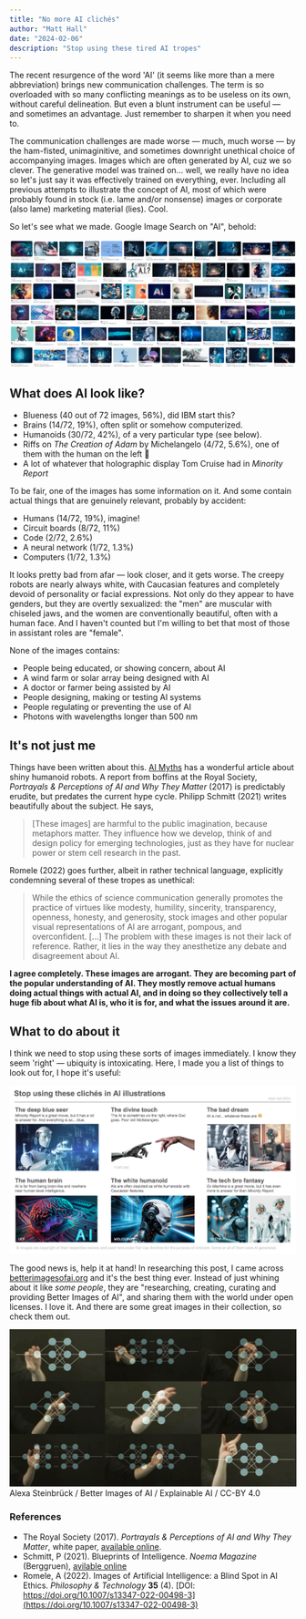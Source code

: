 ```yaml
---
title: "No more AI clichés"
author: "Matt Hall"
date: "2024-02-06"
description: "Stop using these tired AI tropes"
---
```


The recent resurgence of the word 'AI' (it seems like more than a mere abbreviation) brings new communication challenges. The term is so overloaded with so many conflicting meanings as to be useless on its own, without careful delineation. But even a blunt instrument can be useful &mdash; and sometimes an advantage. Just remember to sharpen it when you need to.

The communication challenges are made worse &mdash; much, much worse &mdash; by the ham-fisted, unimaginitive, and sometimes downright unethical choice of accompanying images. Images which are often generated by AI, cuz we so clever. The generative model was trained on... well, we really have no idea so let's just say it was effectively trained on everything, ever. Including all previous attempts to illustrate the concept of AI, most of which were probably found in stock (i.e. lame and/or nonsense) images or corporate (also lame) marketing material (lies). Cool.

So let's see what we made. Google Image Search on "AI", behold:

![Google Image Search for the word 'AI'](google-image-search-ai.png)


## What does AI look like? 

- Blueness (40 out of 72 images, 56%), did IBM start this?
- Brains (14/72, 19%), often split or somehow computerized.
- Humanoids (30/72, 42%), of a very particular type (see below).
- Riffs on _The Creation of Adam_ by Michelangelo (4/72, 5.6%), one of them with the human on the left 🤷
- A lot of whatever that holographic display Tom Cruise had in _Minority Report_

To be fair, one of the images has some information on it. And some contain actual things that are genuinely relevant, probably by accident:

- Humans (14/72, 19%), imagine!
- Circuit boards (8/72, 11%)
- Code (2/72, 2.6%)
- A neural network (1/72, 1.3%)
- Computers (1/72, 1.3%)

It looks pretty bad from afar &mdash; look closer, and it gets worse. The creepy robots are nearly always white, with Caucasian features and completely devoid of personality or facial expressions. Not only do they appear to have genders, but they are overtly sexualized: the "men" are muscular with chiseled jaws, and the women are conventionally beautiful, often with a human face. And I haven't counted but I'm willing to bet that most of those in assistant roles are "female". 

None of the images contains:

- People being educated, or showing concern, about AI
- A wind farm or solar array being designed with AI
- A doctor or farmer being assisted by AI
- People designing, making or testing AI systems
- People regulating or preventing the use of AI
- Photons with wavelengths longer than 500 nm


## It's not just me

Things have been written about this. [AI Myths](https://www.aimyths.org/ai-equals-shiny-humanoid-robots) has a wonderful article about shiny humanoid robots. A report from boffins at the Royal Society, _Portrayals & Perceptions of AI and Why They Matter_ (2017) is predictably erudite, but predates the current hype cycle. Philipp Schmitt (2021) writes beautifully about the subject. He says,

> [These images] are harmful to the public imagination, because metaphors matter. They influence how we develop, think of and design policy for emerging technologies, just as they have for nuclear power or stem cell research in the past.

Romele (2022) goes further, albeit in rather technical language, explicitly condemning several of these tropes as unethical:

> While the ethics of science communication generally promotes the practice of virtues like modesty, humility, sincerity, transparency, openness, honesty, and generosity, stock images and other popular visual representations of AI are arrogant, pompous, and overconfident. [...] The problem with these images is not their lack of reference. Rather, it lies in the way they anesthetize any debate and disagreement about AI.

**I agree completely. These images are arrogant. They are becoming part of the popular understanding of AI. They mostly remove actual humans doing actual things with actual AI, and in doing so they collectively tell a huge fib about what AI is, who it is for, and what the issues around it are.**


## What to do about it

I think we need to stop using these sorts of images immediately. I know they seem 'right' &mdash; ubiquity is intoxicating. Here, I made you a list of things to look out for, I hope it's useful:

![List of tropes to avoid in AI illustrations](tropes-to-avoid-in-ai-illustration.png)

The good news is, help it at hand! In researching this post, I came across [betterimagesofai.org](https://betterimagesofai.org/) and it's the best thing ever. Instead of just whining about it like _some people_, they are "researching, creating, curating and providing Better Images of AI", and sharing them with the world under open licenses. I love it. And there are some great images in their collection, so check them out.

![Alexa Steinbrück / Better Images of AI / Explainable AI / CC-BY 4.0](Alexa-Steinbruck_Explainable_AI_5286x2903.jpg)
Alexa Steinbrück / Better Images of AI / Explainable AI / CC-BY 4.0


### References

- The Royal Society (2017). _Portrayals & Perceptions of AI and Why They Matter_, white paper, [available online](https://royalsociety.org/-/media/policy/projects/ai-narratives/AI-narratives-workshop-findings.pdf).
- Schmitt, P (2021). Blueprints of Intelligence. _Noema Magazine_ (Berggruen), [avilable online](https://www.noemamag.com/blueprints-of-intelligence/)
- Romele, A (2022). Images of Artificial Intelligence: a Blind Spot in AI Ethics. _Philosophy & Technology_ **35** (4). [DOI: https://doi.org/10.1007/s13347-022-00498-3](https://doi.org/10.1007/s13347-022-00498-3)
